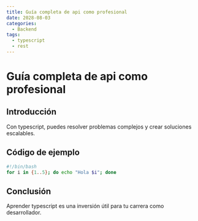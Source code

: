 ```yaml
---
title: Guía completa de api como profesional
date: 2028-08-03
categories:
  - Backend
tags:
  - typescript
  - rest
---
```


# Guía completa de api como profesional

## Introducción

Con typescript, puedes resolver problemas complejos y crear soluciones escalables.

## Código de ejemplo

```bash
#!/bin/bash
for i in {1..5}; do echo "Hola $i"; done
```

## Conclusión

Aprender typescript es una inversión útil para tu carrera como desarrollador.